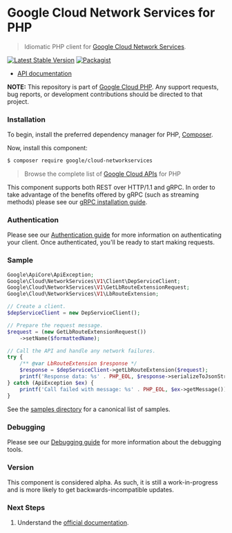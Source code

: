# Google Cloud Network Services for PHP

> Idiomatic PHP client for [Google Cloud Network Services](https://cloud.google.com/products/networking).

[![Latest Stable Version](https://poser.pugx.org/google/cloud-networkservices/v/stable)](https://packagist.org/packages/google/cloud-networkservices) [![Packagist](https://img.shields.io/packagist/dm/google/cloud-networkservices.svg)](https://packagist.org/packages/google/cloud-networkservices)

* [API documentation](https://cloud.google.com/php/docs/reference/cloud-networkservices/latest)

**NOTE:** This repository is part of [Google Cloud PHP](https://github.com/googleapis/google-cloud-php). Any
support requests, bug reports, or development contributions should be directed to
that project.

### Installation

To begin, install the preferred dependency manager for PHP, [Composer](https://getcomposer.org/).

Now, install this component:

```sh
$ composer require google/cloud-networkservices
```

> Browse the complete list of [Google Cloud APIs](https://cloud.google.com/php/docs/reference)
> for PHP

This component supports both REST over HTTP/1.1 and gRPC. In order to take advantage of the benefits
offered by gRPC (such as streaming methods) please see our
[gRPC installation guide](https://cloud.google.com/php/grpc).

### Authentication

Please see our [Authentication guide](https://github.com/googleapis/google-cloud-php/blob/main/AUTHENTICATION.md) for more information
on authenticating your client. Once authenticated, you'll be ready to start making requests.

### Sample

```php
Google\ApiCore\ApiException;
Google\Cloud\NetworkServices\V1\Client\DepServiceClient;
Google\Cloud\NetworkServices\V1\GetLbRouteExtensionRequest;
Google\Cloud\NetworkServices\V1\LbRouteExtension;

// Create a client.
$depServiceClient = new DepServiceClient();

// Prepare the request message.
$request = (new GetLbRouteExtensionRequest())
    ->setName($formattedName);

// Call the API and handle any network failures.
try {
    /** @var LbRouteExtension $response */
    $response = $depServiceClient->getLbRouteExtension($request);
    printf('Response data: %s' . PHP_EOL, $response->serializeToJsonString());
} catch (ApiException $ex) {
    printf('Call failed with message: %s' . PHP_EOL, $ex->getMessage());
}
```

See the [samples directory](https://github.com/googleapis/google-cloud-php-networkservices/tree/main/samples) for a canonical list of samples.

### Debugging

Please see our [Debugging guide](https://github.com/googleapis/google-cloud-php/blob/main/DEBUG.md)
for more information about the debugging tools.

### Version

This component is considered alpha. As such, it is still a work-in-progress and is more likely to get backwards-incompatible updates.

### Next Steps

1. Understand the [official documentation](https://cloud.google.com/products/networking).
